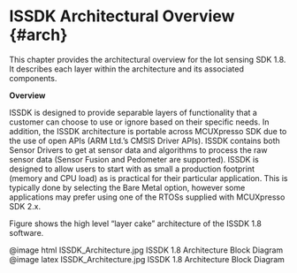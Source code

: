 ﻿ISSDK Architectural Overview   {#arch}
=============================

<P>This chapter provides the architectural overview for the Iot sensing SDK 1.8. It
describes each layer within the architecture and its associated components.
<P><b>Overview</b>
<P>ISSDK is designed to provide separable layers of functionality that a customer can
choose to use or ignore based on their specific needs.  In addition, the ISSDK architecture
is portable across MCUXpresso SDK due to the use of open APIs (ARM Ltd.’s CMSIS Driver APIs).
ISSDK contains both Sensor Drivers to get at sensor data and algorithms to process the raw sensor data
(Sensor Fusion and Pedometer are supported). ISSDK is designed to allow users to start with
as small a production footprint (memory and CPU load) as is practical for their particular
application.  This is typically done by selecting the Bare Metal option,
however some applications may prefer using one of the RTOSs supplied with MCUXpresso SDK 2.x.
<P>Figure shows the high level “layer cake” architecture of the ISSDK 1.8 software.

@image html ISSDK_Architecture.jpg ISSDK 1.8 Architecture Block Diagram
@image latex ISSDK_Architecture.jpg ISSDK 1.8 Architecture Block Diagram
 